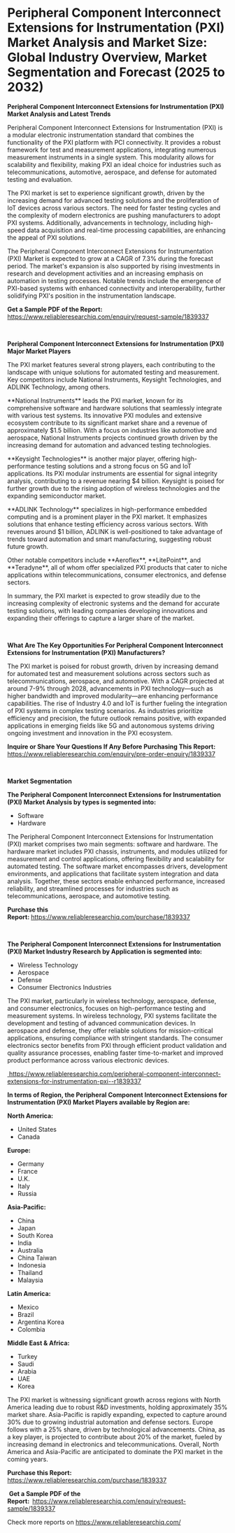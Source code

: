 <p><h1>Peripheral Component Interconnect Extensions for Instrumentation (PXI) Market Analysis and Market Size: Global Industry Overview, Market Segmentation and Forecast (2025 to 2032)</h1></p><p><strong>Peripheral Component Interconnect Extensions for Instrumentation (PXI) Market Analysis and Latest Trends</strong></p>
<p><p>Peripheral Component Interconnect Extensions for Instrumentation (PXI) is a modular electronic instrumentation standard that combines the functionality of the PXI platform with PCI connectivity. It provides a robust framework for test and measurement applications, integrating numerous measurement instruments in a single system. This modularity allows for scalability and flexibility, making PXI an ideal choice for industries such as telecommunications, automotive, aerospace, and defense for automated testing and evaluation.</p><p>The PXI market is set to experience significant growth, driven by the increasing demand for advanced testing solutions and the proliferation of IoT devices across various sectors. The need for faster testing cycles and the complexity of modern electronics are pushing manufacturers to adopt PXI systems. Additionally, advancements in technology, including high-speed data acquisition and real-time processing capabilities, are enhancing the appeal of PXI solutions.</p><p>The Peripheral Component Interconnect Extensions for Instrumentation (PXI) Market is expected to grow at a CAGR of 7.3% during the forecast period. The market's expansion is also supported by rising investments in research and development activities and an increasing emphasis on automation in testing processes. Notable trends include the emergence of PXI-based systems with enhanced connectivity and interoperability, further solidifying PXI's position in the instrumentation landscape.</p></p>
<p><strong>Get a Sample PDF of the Report:&nbsp;</strong> <a href="https://www.reliableresearchiq.com/enquiry/request-sample/1839337?utm_campaign=2783&utm_medium=2&utm_source=Github&utm_content=ia&utm_term=06042025&utm_id=peripheral-component-interconnect-extensions-for-instrumentation-pxi">https://www.reliableresearchiq.com/enquiry/request-sample/1839337</a></p>
<p>&nbsp;</p>
<p><strong>Peripheral Component Interconnect Extensions for Instrumentation (PXI) Major Market Players</strong></p>
<p><p>The PXI market features several strong players, each contributing to the landscape with unique solutions for automated testing and measurement. Key competitors include National Instruments, Keysight Technologies, and ADLINK Technology, among others.</p><p>**National Instruments** leads the PXI market, known for its comprehensive software and hardware solutions that seamlessly integrate with various test systems. Its innovative PXI modules and extensive ecosystem contribute to its significant market share and a revenue of approximately $1.5 billion. With a focus on industries like automotive and aerospace, National Instruments projects continued growth driven by the increasing demand for automation and advanced testing technologies.</p><p>**Keysight Technologies** is another major player, offering high-performance testing solutions and a strong focus on 5G and IoT applications. Its PXI modular instruments are essential for signal integrity analysis, contributing to a revenue nearing $4 billion. Keysight is poised for further growth due to the rising adoption of wireless technologies and the expanding semiconductor market.</p><p>**ADLINK Technology** specializes in high-performance embedded computing and is a prominent player in the PXI market. It emphasizes solutions that enhance testing efficiency across various sectors. With revenues around $1 billion, ADLINK is well-positioned to take advantage of trends toward automation and smart manufacturing, suggesting robust future growth.</p><p>Other notable competitors include **Aeroflex**, **LitePoint**, and **Teradyne**, all of whom offer specialized PXI products that cater to niche applications within telecommunications, consumer electronics, and defense sectors. </p><p>In summary, the PXI market is expected to grow steadily due to the increasing complexity of electronic systems and the demand for accurate testing solutions, with leading companies developing innovations and expanding their offerings to capture a larger share of the market.</p></p>
<p>&nbsp;</p>
<p><strong>What Are The Key Opportunities For Peripheral Component Interconnect Extensions for Instrumentation (PXI) Manufacturers?</strong></p>
<p><p>The PXI market is poised for robust growth, driven by increasing demand for automated test and measurement solutions across sectors such as telecommunications, aerospace, and automotive. With a CAGR projected at around 7-9% through 2028, advancements in PXI technology—such as higher bandwidth and improved modularity—are enhancing performance capabilities. The rise of Industry 4.0 and IoT is further fueling the integration of PXI systems in complex testing scenarios. As industries prioritize efficiency and precision, the future outlook remains positive, with expanded applications in emerging fields like 5G and autonomous systems driving ongoing investment and innovation in the PXI ecosystem.</p></p>
<p><strong>Inquire or Share Your Questions If Any Before Purchasing This Report:</strong> <a href="https://www.reliableresearchiq.com/enquiry/pre-order-enquiry/1839337?utm_campaign=2783&utm_medium=2&utm_source=Github&utm_content=ia&utm_term=06042025&utm_id=peripheral-component-interconnect-extensions-for-instrumentation-pxi">https://www.reliableresearchiq.com/enquiry/pre-order-enquiry/1839337</a></p>
<p>&nbsp;</p>
<p><strong>Market Segmentation</strong></p>
<p><strong>The Peripheral Component Interconnect Extensions for Instrumentation (PXI) Market Analysis by types is segmented into:</strong></p>
<p><ul><li>Software</li><li>Hardware</li></ul></p>
<p><p>The Peripheral Component Interconnect Extensions for Instrumentation (PXI) market comprises two main segments: software and hardware. The hardware market includes PXI chassis, instruments, and modules utilized for measurement and control applications, offering flexibility and scalability for automated testing. The software market encompasses drivers, development environments, and applications that facilitate system integration and data analysis. Together, these sectors enable enhanced performance, increased reliability, and streamlined processes for industries such as telecommunications, aerospace, and automotive testing.</p></p>
<p><strong>Purchase this Report:&nbsp;</strong><a href="https://www.reliableresearchiq.com/purchase/1839337?utm_campaign=2783&utm_medium=2&utm_source=Github&utm_content=ia&utm_term=06042025&utm_id=peripheral-component-interconnect-extensions-for-instrumentation-pxi">https://www.reliableresearchiq.com/purchase/1839337</a></p>
<p>&nbsp;</p>
<p><strong>The Peripheral Component Interconnect Extensions for Instrumentation (PXI) Market Industry Research by Application is segmented into:</strong></p>
<p><ul><li>Wireless Technology</li><li>Aerospace</li><li>Defense</li><li>Consumer Electronics Industries</li></ul></p>
<p><p>The PXI market, particularly in wireless technology, aerospace, defense, and consumer electronics, focuses on high-performance testing and measurement systems. In wireless technology, PXI systems facilitate the development and testing of advanced communication devices. In aerospace and defense, they offer reliable solutions for mission-critical applications, ensuring compliance with stringent standards. The consumer electronics sector benefits from PXI through efficient product validation and quality assurance processes, enabling faster time-to-market and improved product performance across various electronic devices.</p></p>
<p><a href="https://www.reliableresearchiq.com/peripheral-component-interconnect-extensions-for-instrumentation-pxi--r1839337?utm_campaign=2783&utm_medium=2&utm_source=Github&utm_content=ia&utm_term=06042025&utm_id=peripheral-component-interconnect-extensions-for-instrumentation-pxi">&nbsp;https://www.reliableresearchiq.com/peripheral-component-interconnect-extensions-for-instrumentation-pxi--r1839337</a></p>
<p><strong>In terms of Region, the Peripheral Component Interconnect Extensions for Instrumentation (PXI) Market Players available by Region are:</strong></p>
<p>
    <p> <strong> North America: </strong>
        <ul>
            <li>United States</li>
            <li>Canada</li>
        </ul>
        </p> 
    <p> <strong> Europe: </strong>
        <ul>
            <li>Germany</li>
            <li>France</li>
            <li>U.K.</li>
            <li>Italy</li>
            <li>Russia</li>
        </ul>
        </p> 
    <p> <strong> Asia-Pacific: </strong>
        <ul>
            <li>China</li>
            <li>Japan</li>
            <li>South Korea</li>
            <li>India</li>
            <li>Australia</li>
            <li>China Taiwan</li>
            <li>Indonesia</li>
            <li>Thailand</li>
            <li>Malaysia</li>
        </ul>
        </p> 
    <p> <strong> Latin America: </strong>
        <ul>
            <li>Mexico</li>
            <li>Brazil</li>
            <li>Argentina Korea</li>
            <li>Colombia</li>
        </ul>
        </p> 
    <p> <strong> Middle East & Africa: </strong>
        <ul>
            <li>Turkey</li>
            <li>Saudi</li>
            <li>Arabia</li>
            <li>UAE</li>
            <li>Korea</li>
        </ul>
    </p>
    </p>
<p><p>The PXI market is witnessing significant growth across regions with North America leading due to robust R&D investments, holding approximately 35% market share. Asia-Pacific is rapidly expanding, expected to capture around 30% due to growing industrial automation and defense sectors. Europe follows with a 25% share, driven by technological advancements. China, as a key player, is projected to contribute about 20% of the market, fueled by increasing demand in electronics and telecommunications. Overall, North America and Asia-Pacific are anticipated to dominate the PXI market in the coming years.</p></p>
<p><strong>Purchase this Report: </strong><a href="https://www.reliableresearchiq.com/purchase/1839337?utm_campaign=2783&utm_medium=2&utm_source=Github&utm_content=ia&utm_term=06042025&utm_id=peripheral-component-interconnect-extensions-for-instrumentation-pxi">https://www.reliableresearchiq.com/purchase/1839337</a></p>
<p>&nbsp;<strong>Get a Sample PDF of the Report:&nbsp;&nbsp;</strong><a href="https://www.reliableresearchiq.com/enquiry/request-sample/1839337?utm_campaign=2783&utm_medium=2&utm_source=Github&utm_content=ia&utm_term=06042025&utm_id=peripheral-component-interconnect-extensions-for-instrumentation-pxi">https://www.reliableresearchiq.com/enquiry/request-sample/1839337</a></p>
<p><strong></strong></p>
<p>Check more reports on <a href="https://www.reliableresearchiq.com/?utm_campaign=2783&utm_medium=2&utm_source=Github&utm_content=ia&utm_term=06042025&utm_id=peripheral-component-interconnect-extensions-for-instrumentation-pxi">https://www.reliableresearchiq.com/</a></p>